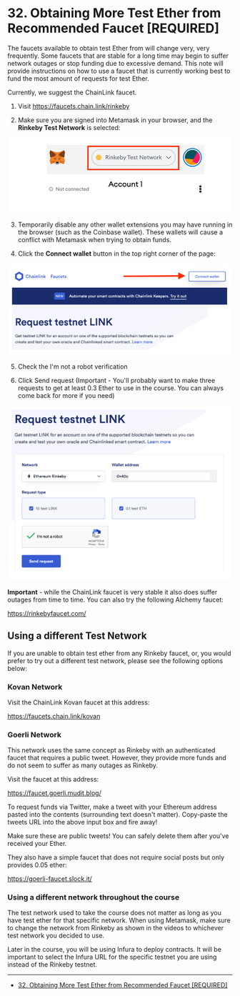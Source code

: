 #   32. Obtaining More Test Ether from Recommended Faucet [REQUIRED]

The faucets available to obtain test Ether from will change very, very frequently. Some faucets that are stable for a long time may begin to suffer network outages or stop funding due to excessive demand. This note will provide instructions on how to use a faucet that is currently working best to fund the most amount of requests for test Ether.

Currently, we suggest the ChainLink faucet.

1.  Visit https://faucets.chain.link/rinkeby

1.  Make sure you are signed into Metamask in your browser, and the **Rinkeby Test Network** is selected:

<p align="center" ><img src="../imgs/32.1_Obtaining-More-Test-Ether-from-Recommended-Faucet-%5BREQUIRED%5D.png" ></p> 

3.  Temporarily disable any other wallet extensions you may have running in the browser (such as the Coinbase wallet). These wallets will cause a conflict with Metamask when trying to obtain funds.

4.  Click the **Connect wallet** button in the top right corner of the page:

<p align="center" ><img src="../imgs/32.2_Obtaining-More-Test-Ether-from-Recommended-Faucet-%5BREQUIRED%5D.png" ></p> 

5.  Check the I'm not a robot verification

6.  Click Send request (Important - You'll probably want to make three requests to get at least 0.3 Ether to use in the course. You can always come back for more if you need)

<p align="center" ><img src="../imgs/32.3_Obtaining-More-Test-Ether-from-Recommended-Faucet-%5BREQUIRED%5D.png" ></p> 

**Important** - while the ChainLink faucet is very stable it also does suffer outages from time to time. You can also try the following Alchemy faucet:

https://rinkebyfaucet.com/

##  **Using a different Test Network**

If you are unable to obtain test ether from any Rinkeby faucet, or, you would prefer to try out a different test network, please see the following options below:

### Kovan Network

Visit the ChainLink Kovan faucet at this address:

https://faucets.chain.link/kovan

### Goerli Network

This network uses the same concept as Rinkeby with an authenticated faucet that requires a public tweet. However, they provide more funds and do not seem to suffer as many outages as Rinkeby.

Visit the faucet at this address:

https://faucet.goerli.mudit.blog/

To request funds via Twitter, make a tweet with your Ethereum address pasted into the contents (surrounding text doesn't matter).
Copy-paste the tweets URL into the above input box and fire away!

Make sure these are public tweets! You can safely delete them after you've received your Ether.

They also have a simple faucet that does not require social posts but only provides 0.05 ether:

https://goerli-faucet.slock.it/

### Using a different network throughout the course

The test network used to take the course does not matter as long as you have test ether for that specific network. When using Metamask, make sure to change the network from Rinkeby as shown in the videos to whichever test network you decided to use.

Later in the course, you will be using Infura to deploy contracts. It will be important to select the Infura URL for the specific testnet you are using instead of the Rinkeby testnet.


---

- [32. Obtaining More Test Ether from Recommended Faucet [REQUIRED]](https://www.udemy.com/course/ethereum-and-solidity-the-complete-developers-guide/learn/lecture/31342042#questions)